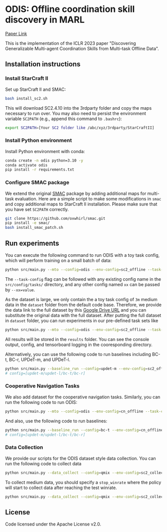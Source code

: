 # ODIS: Offline coordination skill discovery in MARL

[Paper Link](https://openreview.net/forum?id=53FyUAdP7d&referrer=%5BAuthor%20Console%5D(%2Fgroup%3Fid%3DICLR.cc%2F2023%2FConference%2FAuthors%23your-submissions))

This is the implementation of the ICLR 2023 paper "Discovering Generalizable Multi-agent Coordination Skills from Multi-task Offline Data". 

## Installation instructions

### Install StarCraft II

Set up StarCraft II and SMAC:

```bash
bash install_sc2.sh
```

This will download SC2.4.10 into the 3rdparty folder and copy the maps necessary to run over. You may also need to persist the environment variable `SC2PATH` (e.g., append this command to `.bashrc`):

```bash
export SC2PATH=[Your SC2 folder like /abc/xyz/3rdparty/StarCraftII]
```

### Install Python environment

Install Python environment with conda:

```bash
conda create -n odis python=3.10 -y
conda activate odis
pip install -r requirements.txt
```

### Configure SMAC package

We extend the original [SMAC](https://github.com/oxwhirl/smac) package by adding additional maps for multi-task evaluation. Here are a simple script to make some modifications in `smac` and copy additional maps to StarCraft II installation. Please make sure that you have set `SC2PATH` correctly.

```bash
git clone https://github.com/oxwhirl/smac.git
pip install -e smac/
bash install_smac_patch.sh
```

## Run experiments

You can execute the following command to run ODIS with a toy task config, which will perform training on a small batch of data:

```bash
python src/main.py --mto --config=odis --env-config=sc2_offline --task-config=toy --seed=1
```

The `--task-config` flag can be followed with any existing config name in the `src/config/tasks/` directory, and any other config named `xx` can be passed by `--xx=value`. 

As the dataset is large, we only contain the a toy task config of `3m` medium data in the `dataset` folder from the default code base. Therefore, we provide the data link to the full dataset by this [Google Drive URL](https://drive.google.com/file/d/1BZSNaAzEN7nAGthsDCpIxXOo1oVoLdqP/view?usp=share_link) and you can substitute the original data with the full dataset. After putting the full dataset in `dataset` folder, you can run experiments in our pre-defined task sets like 

```bash
python src/main.py --mto --config=odis --env-config=sc2_offline --task-config=marine-hard-expert --seed=1
```

All results will be stored in the `results` folder. You can see the console output, config, and tensorboard logging in the cooresponding directory.

Alternatively, you can use the following code to run baselines including BC-t, BC-r, UPDeT-m, and UPDeT-l. 

```bash
python src/main.py --baseline_run --config=updet-m --env-config=sc2_offline --task-config=toy --seed=1
# config=[updet-m/updet-l/bc-t/bc-r]
```

### Cooperative Navigation Tasks

We also add dataset for the cooperative navigation tasks. Similarly, you can run the following code to run ODIS: 

```bash
python src/main.py --mto --config=odis --env-config=cn_offline --task-config=cn-expert  --entity_embed_dim=64 --t_max=30000 --seed=1
```

And also, use the following code to run baselines:

```bash
python src/main.py --baseline_run --config=bc-t --env-config=cn_offline --task-config=cn-expert  --entity_embed_dim=64 --t_max=30000 --seed=1
# config=[updet-m/updet-l/bc-t/bc-r]
```

### Data Collection

We provide our scripts for the ODIS dataset style data collection. You can run the following code to collect data

```bash
python src/main.py --data_collect --config=qmix --env-config=sc2_collect --offline_data_quality=expert --num_episodes_collected=2000 --map_name=5m_vs_6m --save_replay_buffer=False
```

To collect medium data, you should specify a `stop_winrate` where the policy will start to collect data after reaching the test winrate.

```bash
python src/main.py --data_collect --config=qmix --env-config=sc2_collect --offline_data_quality=medium --num_episodes_collected=2000 --map_name=5m_vs_6m --save_replay_buffer=False stop_winrate=0.5
```

## License

Code licensed under the Apache License v2.0.
